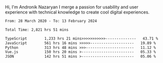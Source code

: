Hi, I'm Andronik Nazaryan
I merge a passion for usability and user experience with technical knowledge to create cool digital experiences.


<!--START_SECTION:waka-->

```txt
From: 28 March 2020 - To: 13 February 2024

Total Time: 2,821 hrs 51 mins

TypeScript        1,233 hrs 21 mins>>>>>>>>>>>--------------   43.71 %
JavaScript        561 hrs 16 mins >>>>>--------------------   19.89 %
Python            313 hrs 48 mins >>>----------------------   11.12 %
Vue.js            150 hrs 20 mins >------------------------   05.33 %
JSON              142 hrs 51 mins >------------------------   05.06 %
```

<!--END_SECTION:waka-->
